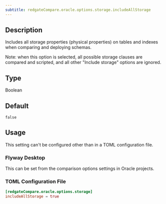 ```yaml
---
subtitle: redgateCompare.oracle.options.storage.includeAllStorage
---
```


## Description

Includes all storage properties (physical properties) on tables and indexes when comparing and deploying schemas.

Note: when this option is selected, all possible storage clauses are compared and scripted, and all other "Include storage" options are ignored.

## Type

Boolean

## Default

`false`

## Usage

This setting can't be configured other than in a TOML configuration file.

### Flyway Desktop

This can be set from the comparison options settings in Oracle projects.

### TOML Configuration File

```toml
[redgateCompare.oracle.options.storage]
includeAllStorage = true
```
